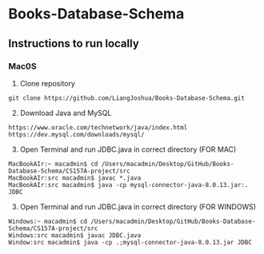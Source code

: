 # Books-Database-Schema
## Instructions to run locally 
### Mac0S

1) Clone repository 

```
git clone https://github.com/LiangJoshua/Books-Database-Schema.git
```

2) Download Java and MySQL 

````
https://www.oracle.com/technetwork/java/index.html
https://dev.mysql.com/downloads/mysql/
````

3) Open Terminal and run JDBC.java in correct directory (FOR MAC)
````
MacBookAIr:~ macadmin$ cd /Users/macadmin/Desktop/GitHub/Books-Database-Schema/CS157A-project/src 
MacBookAIr:src macadmin$ javac *.java
MacBookAIr:src macadmin$ java -cp mysql-connector-java-8.0.13.jar:. JDBC
````

3) Open Terminal and run JDBC.java in correct directory (FOR WINDOWS)
````
Windows:~ macadmin$ cd /Users/macadmin/Desktop/GitHub/Books-Database-Schema/CS157A-project/src 
Windows:src macadmin$ javac JDBC.java
Window:src macadmin$ java -cp .;mysql-connector-java-8.0.13.jar JDBC
````
